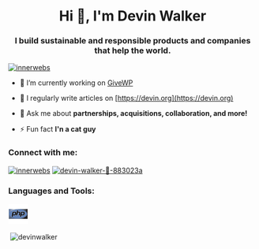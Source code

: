 <h1 align="center">Hi 👋, I'm Devin Walker</h1>
<h3 align="center">I build sustainable and responsible products and companies that help the world.</h3>

<p align="left"> <a href="https://twitter.com/innerwebs" target="blank"><img src="https://img.shields.io/twitter/follow/innerwebs?logo=twitter&style=for-the-badge" alt="innerwebs" /></a> </p>

- 🔭 I’m currently working on [GiveWP](https://github.com/impress-org/givewp)

- 📝 I regularly write articles on [https://devin.org](https://devin.org)

- 💬 Ask me about **partnerships, acquisitions, collaboration, and more!**

- ⚡ Fun fact **I'n a cat guy**

<h3 align="left">Connect with me:</h3>
<p align="left">
<a href="https://twitter.com/innerwebs" target="blank"><img align="center" src="https://raw.githubusercontent.com/rahuldkjain/github-profile-readme-generator/master/src/images/icons/Social/twitter.svg" alt="innerwebs" height="30" width="40" /></a>
<a href="https://linkedin.com/in/devin-walker-🚀-883023a" target="blank"><img align="center" src="https://raw.githubusercontent.com/rahuldkjain/github-profile-readme-generator/master/src/images/icons/Social/linked-in-alt.svg" alt="devin-walker-🚀-883023a" height="30" width="40" /></a>
</p>

<h3 align="left">Languages and Tools:</h3>
<p align="left"> <a href="https://www.php.net" target="_blank" rel="noreferrer"> <img src="https://raw.githubusercontent.com/devicons/devicon/master/icons/php/php-original.svg" alt="php" width="40" height="40"/> </a> </p>

<p>&nbsp;<img align="center" src="https://github-readme-stats.vercel.app/api?username=devinwalker&show_icons=true&locale=en" alt="devinwalker" /></p>
